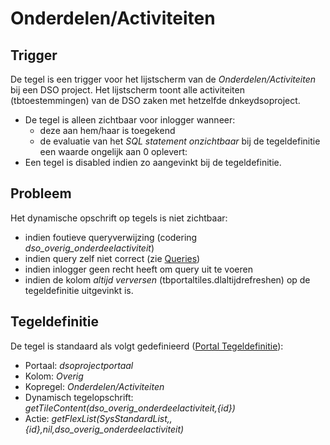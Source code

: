 # Onderdelen/Activiteiten

## Trigger

De tegel is een trigger voor het lijstscherm van de *Onderdelen/Activiteiten* bij een DSO project. Het lijstscherm toont alle activiteiten (tbtoestemmingen) van de DSO zaken met hetzelfde dnkeydsoproject.

  * De tegel is alleen zichtbaar voor inlogger wanneer: 
    * deze aan hem/haar is toegekend 
    * de evaluatie van het *SQL statement onzichtbaar* bij de tegeldefinitie een waarde ongelijk aan 0 oplevert:
  * Een tegel is disabled indien zo aangevinkt bij de tegeldefinitie.

## Probleem

Het dynamische opschrift op tegels is niet zichtbaar:

  * indien foutieve queryverwijzing (codering *dso_overig_onderdeelactiviteit*) 
  * indien query zelf niet correct (zie [Queries](/docs/instellen_inrichten/queries.md))
  * indien inlogger geen recht heeft om query uit te voeren 
  * indien de kolom *altijd verversen* (tbportaltiles.dlaltijdrefreshen) op de tegeldefinitie uitgevinkt is.

## Tegeldefinitie

De tegel is standaard als volgt gedefinieerd ([Portal Tegeldefinitie](/docs/instellen_inrichten/portaldefinitie/portal_tegel.md)):

  *  Portaal: *dsoprojectportaal*
  *  Kolom: *Overig* 
  *  Kopregel: *Onderdelen/Activiteiten*
  *  Dynamisch tegelopschrift: *getTileContent(dso_overig_onderdeelactiviteit,{id})*
  *  Actie: *getFlexList(SysStandardList,,{id},nil,dso_overig_onderdeelactiviteit)*


